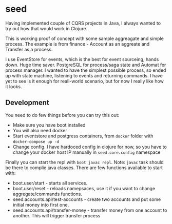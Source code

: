 # seed
Having implemented couple of CQRS projects in Java, I always wanted to try out how that would work in Clojure.

This is working proof of concept with some sample aggreagate and simple process.
The example is from finance - Account as an aggreate and Transfer as a process.

I use EventStore for events, which is the best for event sourceing, hands down. Huge time saver. PostgreSQL for process/saga state and 
Automat for process manager. I wanted to have the simplest possible process, so ended up with state machine, 
listening to events and returning commands. I have yet to see is it enough for reall-world scenario, but for now I really like how it looks.

## Development
You need to do few things before you can try this out:

* Make sure you have boot installed
* You will also need docker
* Start eventstore and postgress containers, from ``docker`` folder with ``docker-compose up -d``
* Change config. I have hardoced config in clojure for now, so you have to change your docker host IP manually in ``seed.core.config`` namespace

Finally you can start the repl with ``boot javac repl``. Note: ``javac`` task should be there to complie java classes.
There are few functions available to start with:
* boot.user/start - starts all services.
* boot.user/reset - reloads namepsaces, use it if you want to change aggregate/commands functions.
* seed.accounts.api/test-accounts - create two accounts and put some initial money into first one.
* seed.accounts.api/transfer-money - transfer money from one account to another. This will trigger transfer process





